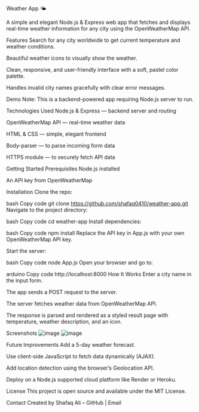 Weather App 🌤️



A simple and elegant Node.js & Express web app that fetches and displays real-time weather information for any city using the OpenWeatherMap API.

Features
Search for any city worldwide to get current temperature and weather conditions.

Beautiful weather icons to visually show the weather.

Clean, responsive, and user-friendly interface with a soft, pastel color palette.

Handles invalid city names gracefully with clear error messages.

Demo
Note: This is a backend-powered app requiring Node.js server to run.

Technologies Used
Node.js & Express — backend server and routing

OpenWeatherMap API — real-time weather data

HTML & CSS — simple, elegant frontend

Body-parser — to parse incoming form data

HTTPS module — to securely fetch API data

Getting Started
Prerequisites
Node.js installed

An API key from OpenWeatherMap

Installation
Clone the repo:

bash
Copy code
git clone https://github.com/shafaq0410/weather-app.git
Navigate to the project directory:

bash
Copy code
cd weather-app
Install dependencies:

bash
Copy code
npm install
Replace the API key in App.js with your own OpenWeatherMap API key.

Start the server:

bash
Copy code
node App.js
Open your browser and go to:

arduino
Copy code
http://localhost:8000
How It Works
Enter a city name in the input form.

The app sends a POST request to the server.

The server fetches weather data from OpenWeatherMap API.

The response is parsed and rendered as a styled result page with temperature, weather description, and an icon.

Screenshots
![image](https://github.com/user-attachments/assets/a510d686-24f2-4bd7-a0d2-7c95f949ac5d)
![image](https://github.com/user-attachments/assets/089e1cb0-a046-4e69-b883-171d3cc2d1d3)


Future Improvements
Add a 5-day weather forecast.

Use client-side JavaScript to fetch data dynamically (AJAX).

Add location detection using the browser’s Geolocation API.

Deploy on a Node.js supported cloud platform like Render or Heroku.

License
This project is open source and available under the MIT License.

Contact
Created by Shafaq Ali – GitHub | Email

